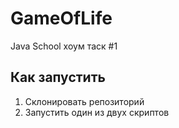 # GameOfLife
Java School хоум таск #1

## Как запустить
1. Склонировать репозиторий
2. Запустить один из двух скриптов
